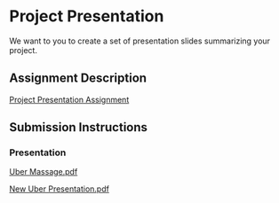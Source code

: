 # Project Presentation
We want to you to create a set of presentation slides summarizing your project.

## Assignment Description
[Project Presentation Assignment](https://education.launchcode.org/liftoff/modules/assignments/project-presentation)

## Submission Instructions

### Presentation
[Uber Massage.pdf](https://github.com/Lancastergraham/liftoff-assignments/files/7193767/Uber.Massage.pdf)

[New Uber Presentation.pdf](https://github.com/Lancastergraham/liftoff-assignments/files/7232356/New.Uber.Presentation.pdf)
